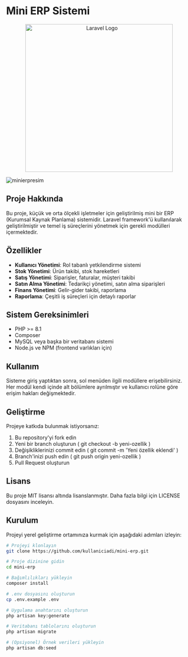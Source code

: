 # Mini ERP Sistemi

<p align="center">
<img src="https://raw.githubusercontent.com/laravel/art/master/logo-lockup/5%20SVG/2%20CMYK/1%20Full%20Color/laravel-logolockup-cmyk-red.svg" width="400" alt="Laravel Logo">
</p>

![minierpresim](https://github.com/user-attachments/assets/a42bd43c-4cb6-41ac-b1b6-b60f55f1e9b9)

## Proje Hakkında

Bu proje, küçük ve orta ölçekli işletmeler için geliştirilmiş mini bir ERP (Kurumsal Kaynak Planlama) sistemidir. Laravel framework'ü kullanılarak geliştirilmiştir ve temel iş süreçlerini yönetmek için gerekli modülleri içermektedir.

## Özellikler

- **Kullanıcı Yönetimi**: Rol tabanlı yetkilendirme sistemi
- **Stok Yönetimi**: Ürün takibi, stok hareketleri
- **Satış Yönetimi**: Siparişler, faturalar, müşteri takibi
- **Satın Alma Yönetimi**: Tedarikçi yönetimi, satın alma siparişleri
- **Finans Yönetimi**: Gelir-gider takibi, raporlama
- **Raporlama**: Çeşitli iş süreçleri için detaylı raporlar

## Sistem Gereksinimleri
- PHP >= 8.1
- Composer
- MySQL veya başka bir veritabanı sistemi
- Node.js ve NPM (frontend varlıkları için)
## Kullanım
Sisteme giriş yaptıktan sonra, sol menüden ilgili modüllere erişebilirsiniz. Her modül kendi içinde alt bölümlere ayrılmıştır ve kullanıcı rolüne göre erişim hakları değişmektedir.

## Geliştirme
Projeye katkıda bulunmak istiyorsanız:

1. Bu repository'yi fork edin
2. Yeni bir branch oluşturun ( git checkout -b yeni-ozellik )
3. Değişikliklerinizi commit edin ( git commit -m 'Yeni özellik eklendi' )
4. Branch'inizi push edin ( git push origin yeni-ozellik )
5. Pull Request oluşturun
## Lisans
Bu proje MIT lisansı altında lisanslanmıştır. Daha fazla bilgi için LICENSE dosyasını inceleyin.


## Kurulum

Projeyi yerel geliştirme ortamınıza kurmak için aşağıdaki adımları izleyin:

```bash
# Projeyi klonlayın
git clone https://github.com/kullaniciadi/mini-erp.git

# Proje dizinine gidin
cd mini-erp

# Bağımlılıkları yükleyin
composer install

# .env dosyasını oluşturun
cp .env.example .env

# Uygulama anahtarını oluşturun
php artisan key:generate

# Veritabanı tablolarını oluşturun
php artisan migrate

# (Opsiyonel) Örnek verileri yükleyin
php artisan db:seed
```
